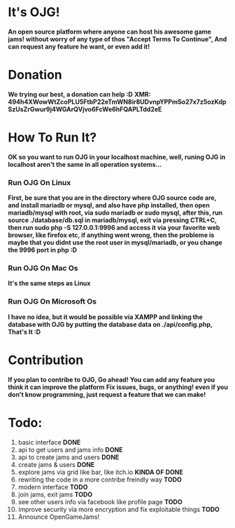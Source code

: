 # It's OJG!
**An open source platform where anyone can host his awesome game jams! without worry of any type of thos "Accept Terms To Continue", And can request any feature he want, or even add it!**

# Donation
**We trying our best, a donation can help :D**
**XMR: 494h4XWowWtZcoPLU5FtbP22eTmWN8ir8UDvnpYPPmSo27x7z5ozKdpSzUsZrGwur9j4WGArQVjvo6FcWe6hFQAPLTdd2eE**

# How To Run It?

**OK so you want to run OJG in your localhost machine, well, runing OJG in localhost aren't the same in all operation systems...**
### __Run OJG On Linux__
**First, be sure that you are in the directory where OJG source code are, and install mariadb or mysql, and also have php installed, then open mariadb/mysql with root, via __sudo mariadb__ or __sudo mysql__, after this, run __source ./database/db.sql__ in mariadb/mysql, exit via pressing CTRL+C, then run __sudo php -S 127.0.0.1:9996__ and access it via your favorite web browser, like firefox etc, if anything went wrong, then the probleme is maybe that you didnt use the root user in mysql/mariadb, or you change the 9996 port in php :D**
### __Run OJG On Mac Os__

**It's the same steps as Linux**

### __Run OJG On Microsoft Os__

**I have no idea, but it would be possible via XAMPP and linking the database with OJG by putting the database data on ./api/config.php, That's It :D**

# Contribution
**If you plan to contribe to OJG, Go ahead!**
**You can add any feature you think it can improve the platform**
**Fix issues, bugs, or anything! even if you don't know programming, just request a feature that we can make!**

# Todo:
1. basic interface **DONE**
2. api to get users and jams info **DONE**
3. api to create jams and users **DONE**
4. create jams & users **DONE**
5. explore jams via grid like bar, like itch.io **KINDA OF DONE**
6. rewriting the code in a more contribe freindly way **TODO**
7. modern interface **TODO**
8. join jams, exit jams **TODO**
9. see other users info via facebook like profile page **TODO**
10. improve security via more encryption and fix exploitable things **TODO**
11. Announce OpenGameJams!
